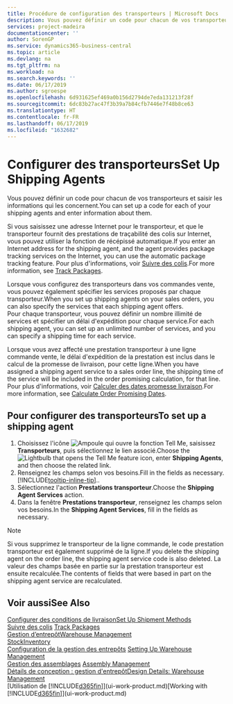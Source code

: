 ```yaml
---
title: Procédure de configuration des transporteurs | Microsoft Docs
description: Vous pouvez définir un code pour chacun de vos transporteurs et saisir les informations qui les concernent.
services: project-madeira
documentationcenter: ''
author: SorenGP
ms.service: dynamics365-business-central
ms.topic: article
ms.devlang: na
ms.tgt_pltfrm: na
ms.workload: na
ms.search.keywords: ''
ms.date: 06/17/2019
ms.author: sgroespe
ms.openlocfilehash: 6d931625ef469a0b156d2794de7eda131213f28f
ms.sourcegitcommit: 6dc83b27ac47f3b39a7b84cfb7446e7f48b8ce63
ms.translationtype: HT
ms.contentlocale: fr-FR
ms.lasthandoff: 06/17/2019
ms.locfileid: "1632682"
---
```

# <a name="set-up-shipping-agents"></a><span data-ttu-id="f73ec-103">Configurer des transporteurs</span><span class="sxs-lookup"><span data-stu-id="f73ec-103">Set Up Shipping Agents</span></span>
<span data-ttu-id="f73ec-104">Vous pouvez définir un code pour chacun de vos transporteurs et saisir les informations qui les concernent.</span><span class="sxs-lookup"><span data-stu-id="f73ec-104">You can set up a code for each of your shipping agents and enter information about them.</span></span>  

<span data-ttu-id="f73ec-105">Si vous saisissez une adresse Internet pour le transporteur, et que le transporteur fournit des prestations de traçabilité des colis sur Internet, vous pouvez utiliser la fonction de récépissé automatique.</span><span class="sxs-lookup"><span data-stu-id="f73ec-105">If you enter an Internet address for the shipping agent, and the agent provides package tracking services on the Internet, you can use the automatic package tracking feature.</span></span> <span data-ttu-id="f73ec-106">Pour plus d'informations, voir [Suivre des colis](sales-how-track-packages.md).</span><span class="sxs-lookup"><span data-stu-id="f73ec-106">For more information, see [Track Packages](sales-how-track-packages.md).</span></span>

<span data-ttu-id="f73ec-107">Lorsque vous configurez des transporteurs dans vos commandes vente, vous pouvez également spécifier les services proposés par chaque transporteur.</span><span class="sxs-lookup"><span data-stu-id="f73ec-107">When you set up shipping agents on your sales orders, you can also specify the services that each shipping agent offers.</span></span>  
<span data-ttu-id="f73ec-108">Pour chaque transporteur, vous pouvez définir un nombre illimité de services et spécifier un délai d'expédition pour chaque service.</span><span class="sxs-lookup"><span data-stu-id="f73ec-108">For each shipping agent, you can set up an unlimited number of services, and you can specify a shipping time for each service.</span></span>  

<span data-ttu-id="f73ec-109">Lorsque vous avez affecté une prestation transporteur à une ligne commande vente, le délai d'expédition de la prestation est inclus dans le calcul de la promesse de livraison, pour cette ligne.</span><span class="sxs-lookup"><span data-stu-id="f73ec-109">When you have assigned a shipping agent service to a sales order line, the shipping time of the service will be included in the order promising calculation, for that line.</span></span> <span data-ttu-id="f73ec-110">Pour plus d'informations, voir [Calculer des dates promesse livraison](sales-how-to-calculate-order-promising-dates.md).</span><span class="sxs-lookup"><span data-stu-id="f73ec-110">For more information, see [Calculate Order Promising Dates](sales-how-to-calculate-order-promising-dates.md).</span></span>

## <a name="to-set-up-a-shipping-agent"></a><span data-ttu-id="f73ec-111">Pour configurer des transporteurs</span><span class="sxs-lookup"><span data-stu-id="f73ec-111">To set up a shipping agent</span></span>  
1.  <span data-ttu-id="f73ec-112">Choisissez l'icône ![Ampoule qui ouvre la fonction Tell Me](media/ui-search/search_small.png "Dites-moi ce que vous voulez faire"), saisissez **Transporteurs**, puis sélectionnez le lien associé.</span><span class="sxs-lookup"><span data-stu-id="f73ec-112">Choose the ![Lightbulb that opens the Tell Me feature](media/ui-search/search_small.png "Tell me what you want to do") icon, enter **Shipping Agents**, and then choose the related link.</span></span>  
2.  <span data-ttu-id="f73ec-113">Renseignez les champs selon vos besoins.</span><span class="sxs-lookup"><span data-stu-id="f73ec-113">Fill in the fields as necessary.</span></span> [!INCLUDE[tooltip-inline-tip](includes/tooltip-inline-tip_md.md)]<span data-ttu-id="f73ec-114">.</span><span class="sxs-lookup"><span data-stu-id="f73ec-114">.</span></span>  
3.  <span data-ttu-id="f73ec-115">Sélectionnez l'action **Prestations transporteur**.</span><span class="sxs-lookup"><span data-stu-id="f73ec-115">Choose the **Shipping Agent Services** action.</span></span>
4. <span data-ttu-id="f73ec-116">Dans la fenêtre **Prestations transporteur**, renseignez les champs selon vos besoins.</span><span class="sxs-lookup"><span data-stu-id="f73ec-116">In the **Shipping Agent Services**, fill in the fields as necessary.</span></span>

> [!NOTE]  
>  <span data-ttu-id="f73ec-117">Si vous supprimez le transporteur de la ligne commande, le code prestation transporteur est également supprimé de la ligne.</span><span class="sxs-lookup"><span data-stu-id="f73ec-117">If you delete the shipping agent on the order line, the shipping agent service code is also deleted.</span></span> <span data-ttu-id="f73ec-118">La valeur des champs basée en partie sur la prestation transporteur est ensuite recalculée.</span><span class="sxs-lookup"><span data-stu-id="f73ec-118">The contents of fields that were based in part on the shipping agent service are recalculated.</span></span>  

## <a name="see-also"></a><span data-ttu-id="f73ec-119">Voir aussi</span><span class="sxs-lookup"><span data-stu-id="f73ec-119">See Also</span></span>
[<span data-ttu-id="f73ec-120">Configurer des conditions de livraison</span><span class="sxs-lookup"><span data-stu-id="f73ec-120">Set Up Shipment Methods</span></span>](sales-how-set-up-shipment-methods.md)  
<span data-ttu-id="f73ec-121">[Suivre des colis](sales-how-track-packages.md)  </span><span class="sxs-lookup"><span data-stu-id="f73ec-121">[Track Packages](sales-how-track-packages.md)  </span></span>  
[<span data-ttu-id="f73ec-122">Gestion d’entrepôt</span><span class="sxs-lookup"><span data-stu-id="f73ec-122">Warehouse Management</span></span>](warehouse-manage-warehouse.md)  
[<span data-ttu-id="f73ec-123">Stock</span><span class="sxs-lookup"><span data-stu-id="f73ec-123">Inventory</span></span>](inventory-manage-inventory.md)  
<span data-ttu-id="f73ec-124">[Configuration de la gestion des entrepôts](warehouse-setup-warehouse.md)   </span><span class="sxs-lookup"><span data-stu-id="f73ec-124">[Setting Up Warehouse Management](warehouse-setup-warehouse.md)   </span></span>  
<span data-ttu-id="f73ec-125">[Gestion des assemblages](assembly-assemble-items.md)  </span><span class="sxs-lookup"><span data-stu-id="f73ec-125">[Assembly Management](assembly-assemble-items.md)  </span></span>  
[<span data-ttu-id="f73ec-126">Détails de conception : gestion d'entrepôt</span><span class="sxs-lookup"><span data-stu-id="f73ec-126">Design Details: Warehouse Management</span></span>](design-details-warehouse-management.md)  
<span data-ttu-id="f73ec-127">[Utilisation de [!INCLUDE[d365fin](includes/d365fin_md.md)]](ui-work-product.md)</span><span class="sxs-lookup"><span data-stu-id="f73ec-127">[Working with [!INCLUDE[d365fin](includes/d365fin_md.md)]](ui-work-product.md)</span></span>  
